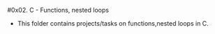 #0x02. C - Functions, nested loops

- This folder contains projects/tasks on functions,nested loops in C.
